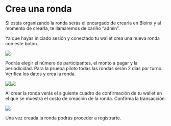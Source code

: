 # Crea una ronda

Si estás organizando la ronda serás el encargado de crearla en Bloinx y al momento de crearla, te llamaremos de cariño “admin”.

Ya que hayas iniciado sesión y conectado tu wallet crea una nueva ronda con este botón.

![](<../.gitbook/assets/image (10).png>)

Podrás elegir el número de participantes, el monto a pagar y la periodicidad. Para la prueba piloto todas las rondas serán 2 días por turno. Verifica los datos y crea la ronda.

![](<../.gitbook/assets/image (1).png>)![](<../.gitbook/assets/image (9).png>)

Al crear la ronda verás el siguiente cuadro de confirmación de tu wallet en el que se muestra el costo de creación de la ronda. Confirma la transacción.

![](<../.gitbook/assets/image (5).png>)

Una vez creada la ronda podrás proceder a registrarte.
